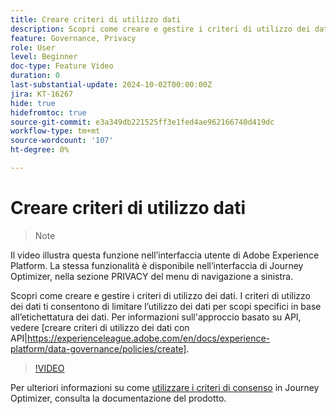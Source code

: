 ```yaml
---
title: Creare criteri di utilizzo dati
description: Scopri come creare e gestire i criteri di utilizzo dei dati.
feature: Governance, Privacy
role: User
level: Beginner
doc-type: Feature Video
duration: 0
last-substantial-update: 2024-10-02T00:00:00Z
jira: KT-16267
hide: true
hidefromtoc: true
source-git-commit: e3a349db221525ff3e1fed4ae962166740d419dc
workflow-type: tm+mt
source-wordcount: '107'
ht-degree: 0%

---
```



# Creare criteri di utilizzo dati

>>[!NOTE]
>>
Il video illustra questa funzione nell’interfaccia utente di Adobe Experience Platform. La stessa funzionalità è disponibile nell’interfaccia di Journey Optimizer, nella sezione PRIVACY del menu di navigazione a sinistra.

Scopri come creare e gestire i criteri di utilizzo dei dati. I criteri di utilizzo dei dati ti consentono di limitare l’utilizzo dei dati per scopi specifici in base all’etichettatura dei dati. Per informazioni sull&#39;approccio basato su API, vedere [creare criteri di utilizzo dei dati con API|https://experienceleague.adobe.com/en/docs/experience-platform/data-governance/policies/create].

>[!VIDEO](https://video.tv.adobe.com/v/32977/?learn=on)

Per ulteriori informazioni su come [utilizzare i criteri di consenso](https://experienceleague.adobe.com/en/docs/journey-optimizer/using/privacy/consent/consent-restricted) in Journey Optimizer, consulta la documentazione del prodotto.
